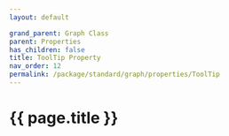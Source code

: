 ```yaml
---
layout: default

grand_parent: Graph Class
parent: Properties
has_children: false
title: ToolTip Property
nav_order: 12
permalink: /package/standard/graph/properties/ToolTip
---
```

# {{ page.title }}

